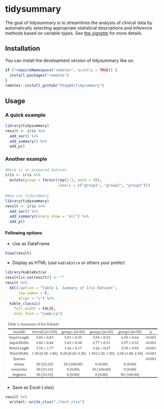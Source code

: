 # tidysummary

<!-- badges: start -->

<!-- badges: end -->

The goal of tidysummary is to streamlines the analysis of clinical data by automatically selecting appropriate statistical descriptions and inference methods based on variable types. See [the vignette](https://htqqdd.github.io/tidysummary/) for more details.

## Installation

You can install the development version of tidysummary like so:

``` r
if (!requireNamespace("remotes", quietly = TRUE)) {
  install.packages("remotes")
}
remotes::install_github("htqqdd/tidysummary")
```

## Usage

### A quick example

``` r
library(tidysummary)
result <- iris %>%
  add_var() %>%
  add_summary() %>%
  add_p()
```

### Another example

``` r
#Here is an prepared dataset
iris <- iris %>%
  mutate(group = factor(rep(1:3, each = 50),
                        labels = c("group1", "group2", "group3")))

#Now use tidysummary
library(tidysummary)
result <- iris %>%
  add_var() %>%
  add_summary(binary_show = "all") %>%
  add_p()
```

#### Following options

-   Use as DataFrame

``` r
View(result)
```

-   Display as HTML (use `kableExtra` or others your prefer)

``` r
library(kableExtra)
result[is.na(result)] <- ""
result %>%
  kbl(caption = "Table 1. Summary of Iris Dataset",
      row.names = F,
      align = "c") %>%
  kable_classic(
    full_width = FALSE,
    html_font = "Cambria")
```

![](man/figures/example.png)

-   Save as Excel (.xlsx)

``` r
result %>%
  writexl::write_xlsx("./test.xlsx")
```
